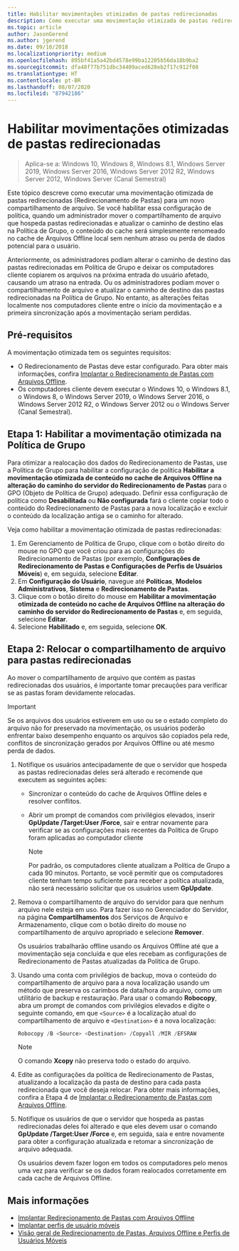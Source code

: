 ```yaml
---
title: Habilitar movimentações otimizadas de pastas redirecionadas
description: Como executar uma movimentação otimizada de pastas redirecionadas para um novo compartilhamento de arquivo.
ms.topic: article
author: JasonGerend
ms.author: jgerend
ms.date: 09/10/2018
ms.localizationpriority: medium
ms.openlocfilehash: 895bf41a5a42bd4578e99ba12205b56da18b9ba2
ms.sourcegitcommit: dfa48f77b751dbc34409aced628eb2f17c912f08
ms.translationtype: HT
ms.contentlocale: pt-BR
ms.lasthandoff: 08/07/2020
ms.locfileid: "87942186"
---
```

# <a name="enable-optimized-moves-of-redirected-folders"></a>Habilitar movimentações otimizadas de pastas redirecionadas

>Aplica-se a: Windows 10, Windows 8, Windows 8.1, Windows Server 2019, Windows Server 2016, Windows Server 2012 R2, Windows Server 2012, Windows Server (Canal Semestral)

Este tópico descreve como executar uma movimentação otimizada de pastas redirecionadas (Redirecionamento de Pastas) para um novo compartilhamento de arquivo. Se você habilitar essa configuração de política, quando um administrador mover o compartilhamento de arquivo que hospeda pastas redirecionadas e atualizar o caminho de destino elas na Política de Grupo, o conteúdo do cache será simplesmente renomeado no cache de Arquivos Offline local sem nenhum atraso ou perda de dados potencial para o usuário.

Anteriormente, os administradores podiam alterar o caminho de destino das pastas redirecionadas em Política de Grupo e deixar os computadores cliente copiarem os arquivos na próxima entrada do usuário afetado, causando um atraso na entrada. Ou os administradores podiam mover o compartilhamento de arquivo e atualizar o caminho de destino das pastas redirecionadas na Política de Grupo. No entanto, as alterações feitas localmente nos computadores cliente entre o início da movimentação e a primeira sincronização após a movimentação seriam perdidas.

## <a name="prerequisites"></a>Pré-requisitos

A movimentação otimizada tem os seguintes requisitos:

- O Redirecionamento de Pastas deve estar configurado. Para obter mais informações, confira [Implantar o Redirecionamento de Pastas com Arquivos Offline](deploy-folder-redirection.md).
- Os computadores cliente devem executar o Windows 10, o Windows 8.1, o Windows 8, o Windows Server 2019, o Windows Server 2016, o Windows Server 2012 R2, o Windows Server 2012 ou o Windows Server (Canal Semestral).

## <a name="step-1-enable-optimized-move-in-group-policy"></a>Etapa 1: Habilitar a movimentação otimizada na Política de Grupo

Para otimizar a realocação dos dados do Redirecionamento de Pastas, use a Política de Grupo para habilitar a configuração de política **Habilitar a movimentação otimizada de conteúdo no cache de Arquivos Offline na alteração do caminho do servidor do Redirecionamento de Pastas** para o GPO (Objeto de Política de Grupo) adequado. Definir essa configuração de política como **Desabilitada** ou **Não configurada** fará o cliente copiar todo o conteúdo do Redirecionamento de Pastas para a nova localização e excluir o conteúdo da localização antiga se o caminho for alterado.

Veja como habilitar a movimentação otimizada de pastas redirecionadas:

1. Em Gerenciamento de Política de Grupo, clique com o botão direito do mouse no GPO que você criou para as configurações do Redirecionamento de Pastas (por exemplo, **Configurações de Redirecionamento de Pastas e Configurações de Perfis de Usuários Móveis**) e, em seguida, selecione **Editar**.
2. Em **Configuração do Usuário**, navegue até **Políticas**, **Modelos Administrativos**, **Sistema** e **Redirecionamento de Pastas**.
3. Clique com o botão direito do mouse em **Habilitar a movimentação otimizada de conteúdo no cache de Arquivos Offline na alteração do caminho do servidor do Redirecionamento de Pastas** e, em seguida, selecione **Editar**.
4. Selecione **Habilitado** e, em seguida, selecione **OK**.

## <a name="step-2-relocate-the-file-share-for-redirected-folders"></a>Etapa 2: Relocar o compartilhamento de arquivo para pastas redirecionadas

Ao mover o compartilhamento de arquivo que contém as pastas redirecionadas dos usuários, é importante tomar precauções para verificar se as pastas foram devidamente relocadas.

>[!IMPORTANT]
>Se os arquivos dos usuários estiverem em uso ou se o estado completo do arquivo não for preservado na movimentação, os usuários poderão enfrentar baixo desempenho enquanto os arquivos são copiados pela rede, conflitos de sincronização gerados por Arquivos Offline ou até mesmo perda de dados.

1. Notifique os usuários antecipadamente de que o servidor que hospeda as pastas redirecionadas deles será alterado e recomende que executem as seguintes ações:

      - Sincronizar o conteúdo do cache de Arquivos Offline deles e resolver conflitos.
      - Abrir um prompt de comandos com privilégios elevados, inserir **GpUpdate /Target:User /Force**, sair e entrar novamente para verificar se as configurações mais recentes da Política de Grupo foram aplicadas ao computador cliente

        >[!NOTE]
        >Por padrão, os computadores cliente atualizam a Política de Grupo a cada 90 minutos. Portanto, se você permitir que os computadores cliente tenham tempo suficiente para receber a política atualizada, não será necessário solicitar que os usuários usem **GpUpdate**.
2. Remova o compartilhamento de arquivo do servidor para que nenhum arquivo nele esteja em uso. Para fazer isso no Gerenciador do Servidor, na página **Compartilhamentos** dos Serviços de Arquivo e Armazenamento, clique com o botão direito do mouse no compartilhamento de arquivo apropriado e selecione **Remover**.

    Os usuários trabalharão offline usando os Arquivos Offline até que a movimentação seja concluída e que eles recebam as configurações de Redirecionamento de Pastas atualizadas da Política de Grupo.

3. Usando uma conta com privilégios de backup, mova o conteúdo do compartilhamento de arquivo para a nova localização usando um método que preserva os carimbos de data/hora do arquivo, como um utilitário de backup e restauração. Para usar o comando **Robocopy**, abra um prompt de comandos com privilégios elevados e digite o seguinte comando, em que ```<Source>``` é a localização atual do compartilhamento de arquivo e ```<Destination>``` é a nova localização:

    ```PowerShell
    Robocopy /B <Source> <Destination> /Copyall /MIR /EFSRAW
    ```

    >[!NOTE]
    >O comando **Xcopy** não preserva todo o estado do arquivo.
4. Edite as configurações da política de Redirecionamento de Pastas, atualizando a localização da pasta de destino para cada pasta redirecionada que você deseja relocar. Para obter mais informações, confira a Etapa 4 de [Implantar o Redirecionamento de Pastas com Arquivos Offline](deploy-folder-redirection.md).
5. Notifique os usuários de que o servidor que hospeda as pastas redirecionadas deles foi alterado e que eles devem usar o comando **GpUpdate /Target:User /Force** e, em seguida, saia e entre novamente para obter a configuração atualizada e retomar a sincronização de arquivo adequada.

    Os usuários devem fazer logon em todos os computadores pelo menos uma vez para verificar se os dados foram realocados corretamente em cada cache de Arquivos Offline.

## <a name="more-information"></a>Mais informações

* [Implantar Redirecionamento de Pastas com Arquivos Offline](deploy-folder-redirection.md)
* [Implantar perfis de usuário móveis](deploy-roaming-user-profiles.md)
* [Visão geral de Redirecionamento de Pastas, Arquivos Offline e Perfis de Usuários Móveis](folder-redirection-rup-overview.md)